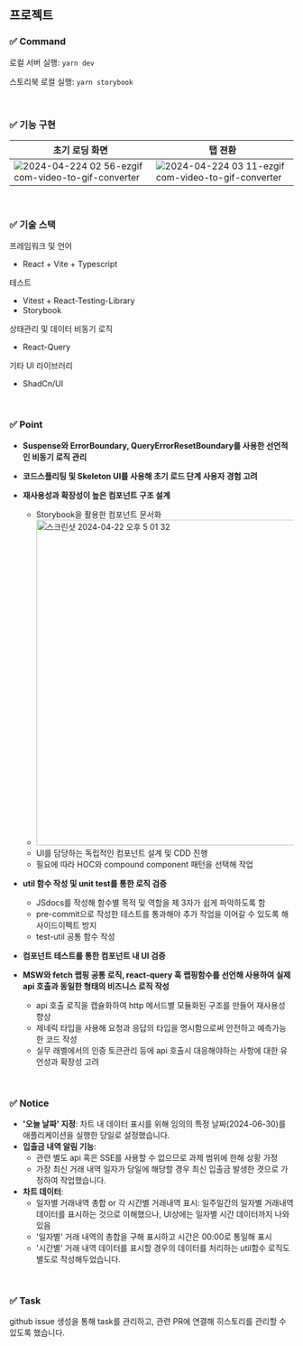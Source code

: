 ## 프로젝트

### ✅ Command
로컬 서버 실행: `yarn dev`

스토리북 로컬 실행: `yarn storybook`

<br>

### ✅ 기능 구현
|초기 로딩 화면|탭 젼환|
|--|--|
|![2024-04-224 02 56-ezgif com-video-to-gif-converter](https://github.com/Gayun00/delight/assets/67543454/7c6f02e1-3be0-4e43-8b19-5b20c06644ca)|![2024-04-224 03 11-ezgif com-video-to-gif-converter](https://github.com/Gayun00/delight/assets/67543454/dd8abf73-455f-4353-8a25-67f02bd0913a)|

<br>


### ✅ 기술 스택
프레임워크 및 언어
- React + Vite + Typescript

테스트
- Vitest + React-Testing-Library
- Storybook

상태관리 및 데이터 비동기 로직
- React-Query

기타 UI 라이브러리
- ShadCn/UI

<br>

### ✅ Point
- **Suspense와 ErrorBoundary, QueryErrorResetBoundary를 사용한 선언적인 비동기 로직 관리**

- **코드스플리팅 및 Skeleton UI를 사용해 초기 로드 단계 사용자 경험 고려**
  
- **재사용성과 확장성이 높은 컴포넌트 구조 설계**
  - Storybook을 활용한 컴포넌트 문서화
  - <img width="577" alt="스크린샷 2024-04-22 오후 5 01 32" src="https://github.com/Gayun00/delight/assets/67543454/eb8b664b-f241-4a64-bd6a-0af86dab61f6">
  - UI를 담당하는 독립적인 컴포넌트 설계 및 CDD 진행
  - 필요에 따라 HOC와 compound component 패턴을 선택해 작업
 
- **util 함수 작성 및 unit test를 통한 로직 검증**
  - JSdocs를 작성해 함수별 목적 및 역할을 제 3자가 쉽게 파악하도록 함
  - pre-commit으로 작성한 테스트를 통과해야 추가 작업을 이어갈 수 있도록 해 사이드이펙트 방지
  - test-util 공통 함수 작성
  
- **컴포넌트 테스트를 통한 컴포넌트 내 UI 검증**
  
- **MSW와 fetch 랩핑 공통 로직, react-query 훅 랩핑함수를 선언해 사용하여 실제 api 호출과 동일한 형태의 비즈니스 로직 작성**
  - api 호출 로직을 캡슐화하여 http 메서드별 모듈화된 구조를 만들어 재사용성 향상
  - 제네릭 타입을 사용해 요청과 응답의 타입을 명시함으로써 안전하고 예측가능한 코드 작성
  - 실무 래벨에서의 인증 토큰관리 등에 api 호출시 대응해야하는 사항에 대한 유언성과 확장성 고려

<br>


### ✅ Notice
- **'오늘 날짜' 지정**: 차트 내 데이터 표시를 위해 임의의 특정 날짜(2024-06-30)를 애플리케이션을 실행한 당일로 설정했습니다.
- **입출금 내역 알림 기능**:
  - 관련 별도 api 혹은 SSE를 사용할 수 없으므로 과제 범위에 한해 상황 가정
  - 가장 최신 거래 내역 일자가 당일에 해당할 경우 최신 입출금 발생한 겻으로 가정하여 작업했습니다.
- **차트 데이터**:
  - 일자별 거래내역 총합 or 각 시간별 거래내역 표시: 일주일간의 일자별 거래내역 데이터를 표시하는 것으로 이해했으나, UI상에는 일자별 시간 데이터까지 나와있음
  - '일자별' 거래 내역의 총합을 구해 표시하고 시간은 00:00로 통일해 표시
  - '시간별' 거래 내역 데이터를 표시할 경우의 데이터를 처리하는 util함수 로직도 별도로 작성해두었습니다.

<br>

### ✅ Task
github issue 생성을 통해 task를 관리하고, 관련 PR에 연결해 히스토리를 관리할 수 있도록 했습니다.

